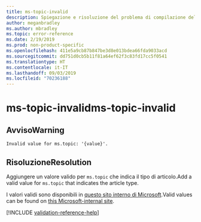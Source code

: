 ```yaml
---
title: ms-topic-invalid
description: Spiegazione e risoluzione del problema di compilazione della documentazione ms-topic-invalid
author: meganbradley
ms.author: mbradley
ms.topic: error-reference
ms.date: 2/19/2019
ms.prod: non-product-specific
ms.openlocfilehash: 411e5a9cb87b847be3d8e013bdea66fda9033acd
ms.sourcegitcommit: dd751d0cb5b11f81a64ef62f3c83fd17cc5f0541
ms.translationtype: HT
ms.contentlocale: it-IT
ms.lasthandoff: 09/03/2019
ms.locfileid: "70236188"
---
```

# <a name="ms-topic-invalid"></a><span data-ttu-id="e4a7d-103">ms-topic-invalid</span><span class="sxs-lookup"><span data-stu-id="e4a7d-103">ms-topic-invalid</span></span>

## <a name="warning"></a><span data-ttu-id="e4a7d-104">Avviso</span><span class="sxs-lookup"><span data-stu-id="e4a7d-104">Warning</span></span>

`Invalid value for ms.topic: '{value}'.`

## <a name="resolution"></a><span data-ttu-id="e4a7d-105">Risoluzione</span><span class="sxs-lookup"><span data-stu-id="e4a7d-105">Resolution</span></span>

<span data-ttu-id="e4a7d-106">Aggiungere un valore valido per `ms.topic` che indica il tipo di articolo.</span><span class="sxs-lookup"><span data-stu-id="e4a7d-106">Add a valid value for `ms.topic` that indicates the article type.</span></span>

<span data-ttu-id="e4a7d-107">I valori validi sono disponibili in [questo sito interno di Microsoft](https://docsmetadatatool.azurewebsites.net/allowlists).</span><span class="sxs-lookup"><span data-stu-id="e4a7d-107">Valid values can be found on [this Microsoft-internal site](https://docsmetadatatool.azurewebsites.net/allowlists).</span></span>

<!--make sure to add this file to your includes folder and verify the path-->
[!INCLUDE [validation-reference-help](includes/validation-reference-help.md)]
